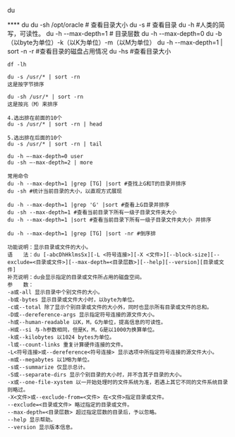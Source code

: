 du

**** du
    du -sh /opt/oracle # 查看目录大小
    du -s # 查看目录
    du -h #人类的简写，可读性。
    du -h --max-depth=1 # 目录层数
    du -h --max-depth=0
    du -b（以byte为单位）-k（以K为单位）-m（以M为单位）
    du -h --max-depth=1 | sort -n -r #查看目录的磁盘占用情况
    du -hs #查看目录大小


    df -lh

    du -s /usr/* | sort -rn
    这是按字节排序

    du -sh /usr/* | sort -rn
    这是按兆（M）来排序

    4.选出排在前面的10个
    du -s /usr/* | sort -rn | head

    5.选出排在后面的10个
    du -s /usr/* | sort -rn | tail

    du -h –-max-depth=0 user
    du -sh –-max-depth=2 | more

    常用命令
    du -h --max-depth=1 |grep [TG] |sort #查找上G和T的目录并排序
    du -sh #统计当前目录的大小，以直观方式展现

    du -h --max-depth=1 |grep 'G' |sort #查看上G目录并排序
    du -sh --max-depth=1 #查看当前目录下所有一级子目录文件夹大小
    du -h --max-depth=1 |sort #查看当前目录下所有一级子目录文件夹大小 并排序

    du -h --max-depth=1 |grep [TG] |sort -nr #倒序排

    功能说明：显示目录或文件的大小。
    语　　法：du [-abcDhHklmsSx][-L <符号连接>][-X <文件>][--block-size][--exclude=<目录或文件>][--max-depth=<目录层数>][--help][--version][目录或文件]
    补充说明：du会显示指定的目录或文件所占用的磁盘空间。
    参　　数：
    -a或-all 显示目录中个别文件的大小。
    -b或-bytes 显示目录或文件大小时，以byte为单位。
    -c或--total 除了显示个别目录或文件的大小外，同时也显示所有目录或文件的总和。
    -D或--dereference-args 显示指定符号连接的源文件大小。
    -h或--human-readable 以K，M，G为单位，提高信息的可读性。
    -H或--si 与-h参数相同，但是K，M，G是以1000为换算单位。
    -k或--kilobytes 以1024 bytes为单位。
    -l或--count-links 重复计算硬件连接的文件。
    -L<符号连接>或--dereference<符号连接> 显示选项中所指定符号连接的源文件大小。
    -m或--megabytes 以1MB为单位。
    -s或--summarize 仅显示总计。
    -S或--separate-dirs 显示个别目录的大小时，并不含其子目录的大小。
    -x或--one-file-xystem 以一开始处理时的文件系统为准，若遇上其它不同的文件系统目录则略过。
    -X<文件>或--exclude-from=<文件> 在<文件>指定目录或文件。
    --exclude=<目录或文件> 略过指定的目录或文件。
    --max-depth=<目录层数> 超过指定层数的目录后，予以忽略。
    --help 显示帮助。
    --version 显示版本信息。
